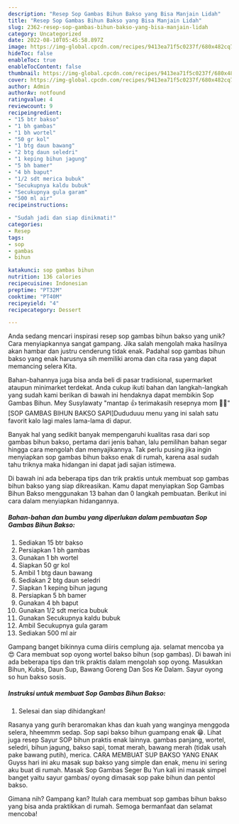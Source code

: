 ```yaml
---
description: "Resep Sop Gambas Bihun Bakso yang Bisa Manjain Lidah"
title: "Resep Sop Gambas Bihun Bakso yang Bisa Manjain Lidah"
slug: 2362-resep-sop-gambas-bihun-bakso-yang-bisa-manjain-lidah
category: Uncategorized
date: 2022-08-10T05:45:58.897Z
image: https://img-global.cpcdn.com/recipes/9413ea71f5c0237f/680x482cq70/sop-gambas-bihun-bakso-foto-resep-utama.jpg
hideToc: false
enableToc: true
enableTocContent: false
thumbnail: https://img-global.cpcdn.com/recipes/9413ea71f5c0237f/680x482cq70/sop-gambas-bihun-bakso-foto-resep-utama.jpg
cover: https://img-global.cpcdn.com/recipes/9413ea71f5c0237f/680x482cq70/sop-gambas-bihun-bakso-foto-resep-utama.jpg
author: Admin
authorAv: notfound
ratingvalue: 4
reviewcount: 9
recipeingredient:
- "15 btr bakso"
- "1 bh gambas"
- "1 bh wortel"
- "50 gr kol"
- "1 btg daun bawang"
- "2 btg daun seledri"
- "1 keping bihun jagung"
- "5 bh bamer"
- "4 bh baput"
- "1/2 sdt merica bubuk"
- "Secukupnya kaldu bubuk"
- "Secukupnya gula garam"
- "500 ml air"
recipeinstructions:

- "Sudah jadi dan siap dinikmati!"
categories:
- Resep
tags:
- sop
- gambas
- bihun

katakunci: sop gambas bihun 
nutrition: 136 calories
recipecuisine: Indonesian
preptime: "PT32M"
cooktime: "PT40M"
recipeyield: "4"
recipecategory: Dessert

---
```





Anda sedang mencari inspirasi resep sop gambas bihun bakso yang unik? Cara menyiapkannya sangat gampang. Jika salah mengolah maka hasilnya akan hambar dan justru cenderung tidak enak. Padahal sop gambas bihun bakso yang enak harusnya sih memiliki aroma dan cita rasa yang dapat memancing selera Kita.





Bahan-bahannya juga bisa anda beli di pasar tradisional, supermarket ataupun minimarket terdekat. Anda cukup ikuti bahan dan langkah-langkah yang sudah kami berikan di bawah ini hendaknya dapat membikin Sop Gambas Bihun. Mey Susylawaty &#34;mantap 👍 terimakasih resepnya mom 🙏🥰&#34; [SOP GAMBAS BIHUN BAKSO SAPI]Dududuuu menu yang ini salah satu favorit kalo lagi males lama-lama di dapur.

Banyak hal yang sedikit banyak mempengaruhi kualitas rasa dari sop gambas bihun bakso, pertama dari jenis bahan, lalu pemilihan bahan segar hingga cara mengolah dan menyajikannya. Tak perlu pusing jika ingin menyiapkan sop gambas bihun bakso enak di rumah, karena asal sudah tahu triknya maka hidangan ini dapat jadi sajian istimewa.






Di bawah ini ada beberapa tips dan trik praktis untuk membuat sop gambas bihun bakso yang siap dikreasikan. Kamu dapat menyiapkan Sop Gambas Bihun Bakso menggunakan 13 bahan dan 0 langkah pembuatan. Berikut ini cara dalam menyiapkan hidangannya.

<!--inarticleads1-->

##### Bahan-bahan dan bumbu yang diperlukan dalam pembuatan Sop Gambas Bihun Bakso:

1. Sediakan 15 btr bakso
1. Persiapkan 1 bh gambas
1. Gunakan 1 bh wortel
1. Siapkan 50 gr kol
1. Ambil 1 btg daun bawang
1. Sediakan 2 btg daun seledri
1. Siapkan 1 keping bihun jagung
1. Persiapkan 5 bh bamer
1. Gunakan 4 bh baput
1. Gunakan 1/2 sdt merica bubuk
1. Gunakan Secukupnya kaldu bubuk
1. Ambil Secukupnya gula garam
1. Sediakan 500 ml air


Gampang banget bikinnya cuma diiris cemplung aja. selamat mencoba ya 😍 Cara membuat sop oyong wortel bakso bihun (sop gambas). Di bawah ini ada beberapa tips dan trik praktis dalam mengolah sop oyong. Masukkan Bihun, Kubis, Daun Sup, Bawang Goreng Dan Sos Ke Dalam. Sayur oyong so hun bakso sosis. 

<!--inarticleads2-->

##### Instruksi untuk membuat Sop Gambas Bihun Bakso:


1. Selesai dan siap dihidangkan!

Rasanya yang gurih beraromakan khas dan kuah yang wanginya menggoda selera, hheemmm sedap. Sop sapi bakso bihun guampang enak 😁. Lihat juga resep Sayur SOP bihun praktis enak lainnya. gambas panjang, wortel, seledri, bihun jagung, bakso sapi, tomat merah, bawang merah (tidak usah pake bawang putih), merica. CARA MEMBUAT SUP BAKSO YANG ENAK Guyss hari ini aku masak sup bakso yang simple dan enak, menu ini sering aku buat di rumah. Masak Sop Gambas Seger Bu Yun kali ini masak simpel banget yaitu sayur gambas/ oyong dimasak sop pake bihun dan pentol bakso. 

Gimana nih? Gampang kan? Itulah cara membuat sop gambas bihun bakso yang bisa anda praktikkan di rumah. Semoga bermanfaat dan selamat mencoba!
